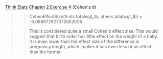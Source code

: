 [Think Stats Chapter 2 Exercise 4](http://greenteapress.com/thinkstats2/html/thinkstats2003.html#toc24) (Cohen's d)

>> CohenEffectSize(firsts.totalwgt_lb, others.totalwgt_lb) = -0.088672927072602006

>> This is considered quite a small Cohen's effect size. This would suggest that birth order has little effect on the weight of a baby. It is even lower than the effect size of the difference in pregnancy length, which implies it has even less of an effect than the former.
